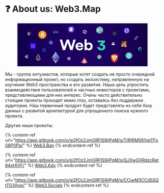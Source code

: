 # ❓ About us: Web3.Map

<figure><img src=".gitbook/assets/image.png" alt=""><figcaption></figcaption></figure>

Мы - группа энтузиастов, которые хотят создать не просто очередной информационный проект, но создать экосистему, направленную на изучение Web3 пространства и его развитие. Наша цель упростить взаимодействие пользователей и частных инвесторов с проектами, представляющими для них интерес. Очень часто действительно стоящие проекты проходят мимо глаз, оставаясь без поддержки аудитории. Наш первичный продукт будет представлять из себя базу данных с развитой архитектурой для упрощенного поиска нужного проекта.

Другие наши проекты:&#x20;

{% content-ref url="https://app.gitbook.com/o/gj2fOz2JmGRFlS9ijPqM/s/TiRf6MS61npTFs08P0Pq/" %}
[Web3.Ban](https://app.gitbook.com/o/gj2fOz2JmGRFlS9ijPqM/s/TiRf6MS61npTFs08P0Pq/)
{% endcontent-ref %}

{% content-ref url="https://app.gitbook.com/o/gj2fOz2JmGRFlS9ijPqM/s/QJXwGXRdzcRet84xHIVF/" %}
[Web3.Adv](https://app.gitbook.com/o/gj2fOz2JmGRFlS9ijPqM/s/QJXwGXRdzcRet84xHIVF/)
{% endcontent-ref %}

{% content-ref url="https://app.gitbook.com/o/gj2fOz2JmGRFlS9ijPqM/s/CCiwM3CCd5SQtTG3jIxw/" %}
[Web3.Socials](https://app.gitbook.com/o/gj2fOz2JmGRFlS9ijPqM/s/CCiwM3CCd5SQtTG3jIxw/)
{% endcontent-ref %}
